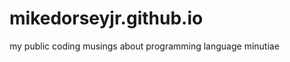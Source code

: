 mikedorseyjr.github.io
======================

my public coding musings about programming language minutiae
